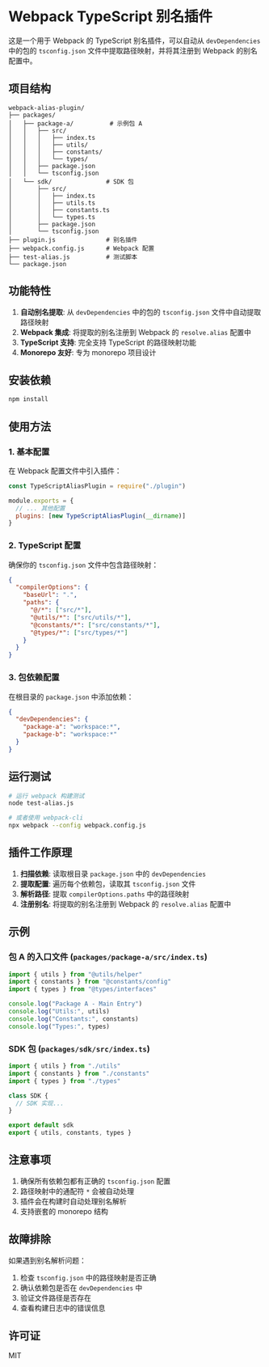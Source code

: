 # Webpack TypeScript 别名插件

这是一个用于 Webpack 的 TypeScript 别名插件，可以自动从 `devDependencies` 中的包的 `tsconfig.json` 文件中提取路径映射，并将其注册到 Webpack 的别名配置中。

## 项目结构

```
webpack-alias-plugin/
├── packages/
│   ├── package-a/          # 示例包 A
│   │   ├── src/
│   │   │   ├── index.ts
│   │   │   ├── utils/
│   │   │   ├── constants/
│   │   │   └── types/
│   │   ├── package.json
│   │   └── tsconfig.json
│   └── sdk/               # SDK 包
│       ├── src/
│       │   ├── index.ts
│       │   ├── utils.ts
│       │   ├── constants.ts
│       │   └── types.ts
│       ├── package.json
│       └── tsconfig.json
├── plugin.js              # 别名插件
├── webpack.config.js      # Webpack 配置
├── test-alias.js          # 测试脚本
└── package.json
```

## 功能特性

1. **自动别名提取**: 从 `devDependencies` 中的包的 `tsconfig.json` 文件中自动提取路径映射
2. **Webpack 集成**: 将提取的别名注册到 Webpack 的 `resolve.alias` 配置中
3. **TypeScript 支持**: 完全支持 TypeScript 的路径映射功能
4. **Monorepo 友好**: 专为 monorepo 项目设计

## 安装依赖

```bash
npm install
```

## 使用方法

### 1. 基本配置

在 Webpack 配置文件中引入插件：

```javascript
const TypeScriptAliasPlugin = require("./plugin")

module.exports = {
  // ... 其他配置
  plugins: [new TypeScriptAliasPlugin(__dirname)]
}
```

### 2. TypeScript 配置

确保你的 `tsconfig.json` 文件中包含路径映射：

```json
{
  "compilerOptions": {
    "baseUrl": ".",
    "paths": {
      "@/*": ["src/*"],
      "@utils/*": ["src/utils/*"],
      "@constants/*": ["src/constants/*"],
      "@types/*": ["src/types/*"]
    }
  }
}
```

### 3. 包依赖配置

在根目录的 `package.json` 中添加依赖：

```json
{
  "devDependencies": {
    "package-a": "workspace:*",
    "package-b": "workspace:*"
  }
}
```

## 运行测试

```bash
# 运行 webpack 构建测试
node test-alias.js

# 或者使用 webpack-cli
npx webpack --config webpack.config.js
```

## 插件工作原理

1. **扫描依赖**: 读取根目录 `package.json` 中的 `devDependencies`
2. **提取配置**: 遍历每个依赖包，读取其 `tsconfig.json` 文件
3. **解析路径**: 提取 `compilerOptions.paths` 中的路径映射
4. **注册别名**: 将提取的别名注册到 Webpack 的 `resolve.alias` 配置中

## 示例

### 包 A 的入口文件 (`packages/package-a/src/index.ts`)

```typescript
import { utils } from "@utils/helper"
import { constants } from "@constants/config"
import { types } from "@types/interfaces"

console.log("Package A - Main Entry")
console.log("Utils:", utils)
console.log("Constants:", constants)
console.log("Types:", types)
```

### SDK 包 (`packages/sdk/src/index.ts`)

```typescript
import { utils } from "./utils"
import { constants } from "./constants"
import { types } from "./types"

class SDK {
  // SDK 实现...
}

export default sdk
export { utils, constants, types }
```

## 注意事项

1. 确保所有依赖包都有正确的 `tsconfig.json` 配置
2. 路径映射中的通配符 `*` 会被自动处理
3. 插件会在构建时自动处理别名解析
4. 支持嵌套的 monorepo 结构

## 故障排除

如果遇到别名解析问题：

1. 检查 `tsconfig.json` 中的路径映射是否正确
2. 确认依赖包是否在 `devDependencies` 中
3. 验证文件路径是否存在
4. 查看构建日志中的错误信息

## 许可证

MIT

